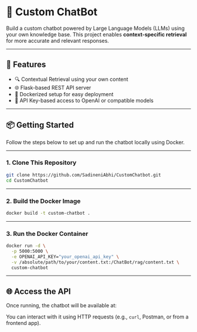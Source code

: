 # 🤖 Custom ChatBot

Build a custom chatbot powered by Large Language Models (LLMs) using your own knowledge base. This project enables **context-specific retrieval** for more accurate and relevant responses.

---

## 🧰 Features

- 🔍 Contextual Retrieval using your own content
- 🌐 Flask-based REST API server
- 🐳 Dockerized setup for easy deployment
- 🔐 API Key-based access to OpenAI or compatible models

---

## 📦 Getting Started

Follow the steps below to set up and run the chatbot locally using Docker.

---

### 1. Clone This Repository

```bash
git clone https://github.com/SadineniAbhi/CustomChatbot.git
cd CustomChatbot
```
---

### 2. Build the Docker Image

```bash
docker build -t custom-chatbot .
```
---
### 3. Run the Docker Container

```bash
docker run -d \
  -p 5000:5000 \
  -e OPENAI_API_KEY="your_openai_api_key" \
  -v /absolute/path/to/your/content.txt:/ChatBot/rag/content.txt \
  custom-chatbot
```

---

## 🌐 Access the API

Once running, the chatbot will be available at:


You can interact with it using HTTP requests (e.g., `curl`, Postman, or from a frontend app).



